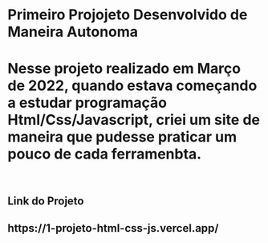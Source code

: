 <h1> Primeiro Projojeto Desenvolvido de Maneira Autonoma <h1>
Nesse projeto realizado em Março de 2022, quando estava começando a estudar programação Html/Css/Javascript, criei um site de maneira que pudesse praticar um pouco de cada ferramenbta.
<br>
<br>
<h2>Link do Projeto<h2>
https://1-projeto-html-css-js.vercel.app/
